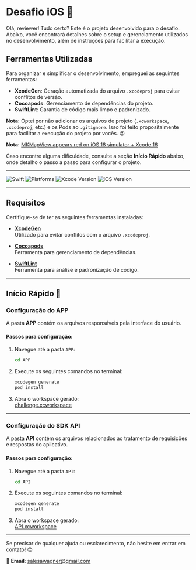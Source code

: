 # Desafio iOS 🚀

Olá, reviewer! Tudo certo? Este é o projeto desenvolvido para o desafio. Abaixo, você encontrará detalhes sobre o setup e gerenciamento utilizados no desenvolvimento, além de instruções para facilitar a execução.

## Ferramentas Utilizadas

Para organizar e simplificar o desenvolvimento, empreguei as seguintes ferramentas:

- **XcodeGen**: Geração automatizada do arquivo `.xcodeproj` para evitar conflitos de versão.
- **Cocoapods**: Gerenciamento de dependências do projeto.
- **SwiftLint**: Garantia de código mais limpo e padronizado.

**Nota:** Optei por não adicionar os arquivos de projeto (`.xcworkspace`, `.xcodeproj`, etc.) e os Pods ao `.gitignore`. Isso foi feito propositalmente para facilitar a execução do projeto por vocês. 😉

**Nota:**
[MKMapView appears red on iOS 18 simulator + Xcode 16](https://forums.developer.apple.com/forums/thread/765787)

Caso encontre alguma dificuldade, consulte a seção **Início Rápido** abaixo, onde detalho o passo a passo para configurar o projeto.

---

![Swift](https://img.shields.io/badge/Swift-5.0-orange) ![Platforms](https://img.shields.io/badge/Platforms-iOS-yellowgreen)   ![Xcode Version](https://img.shields.io/badge/Xcode-16-blue)  ![iOS Version](https://img.shields.io/badge/iOS-17.0-blue)  

---

## Requisitos

Certifique-se de ter as seguintes ferramentas instaladas:

- **[XcodeGen](https://github.com/yonaskolb/XcodeGen)**  
  Utilizado para evitar conflitos com o arquivo `.xcodeproj`.  

- **[Cocoapods](https://cocoapods.org)**  
  Ferramenta para gerenciamento de dependências.  

- **[SwiftLint](https://github.com/realm/SwiftLint)**  
  Ferramenta para análise e padronização de código.  

---

## Início Rápido 🚀

### Configuração do APP

A pasta **APP** contém os arquivos responsáveis pela interface do usuário.  

#### Passos para configuração:
1. Navegue até a pasta `APP`:
    ```bash
    cd APP
    ```
2. Execute os seguintes comandos no terminal:
    ```bash
    xcodegen generate
    pod install
    ```
3. Abra o workspace gerado:  
   [challenge.xcworkspace](APP/challenge.xcworkspace)

---

### Configuração do SDK API

A pasta **API** contém os arquivos relacionados ao tratamento de requisições e respostas do aplicativo.  

#### Passos para configuração:
1. Navegue até a pasta `API`:
    ```bash
    cd API
    ```
2. Execute os seguintes comandos no terminal:
    ```bash
    xcodegen generate
    pod install
    ```
3. Abra o workspace gerado:  
   [API.xcworkspace](API/API.xcworkspace)

---

Se precisar de qualquer ajuda ou esclarecimento, não hesite em entrar em contato! 😊

📧 **Email**: salesawagner@gmail.com